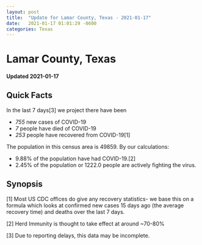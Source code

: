 ```yaml
---
layout: post
title:  "Update for Lamar County, Texas - 2021-01-17"
date:   2021-01-17 01:01:29 -0600
categories: Texas
---
```


# Lamar County, Texas
#### Updated 2021-01-17

## Quick Facts

In the last 7 days[3] we project there have been
- *755* new cases of COVID-19
- *7* people have died of COVID-19
- *253* people have recovered from COVID-19[1]

The population in this census area is 49859. By our calculations:
- 9.88% of the population have had COVID-19.[2]
- 2.45% of the population or 1222.0 people are actively fighting the virus.

## Synopsis




[1] Most US CDC offices do give any recovery statistics- we base this on a formula which looks at confirmed new cases
15 days ago (the average recovery time) and deaths over the last 7 days.

[2] Herd Immunity is thought to take effect at around ~70-80%

[3] Due to reporting delays, this data may be incomplete.
 
    